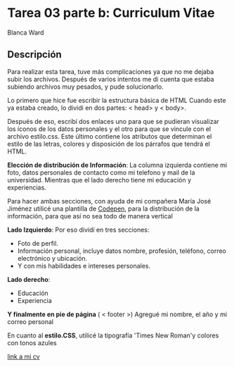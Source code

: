 # Tarea 03 parte b: Curriculum Vitae 
Blanca Ward

## Descripción
Para realizar esta tarea, tuve más complicaciones ya que no me dejaba subir los archivos. Después de varios intentos me di cuenta que estaba subiendo archivos muy pesados, y pude solucionarlo. 

Lo primero que hice fue escribir la estructura básica de HTML
Cuando este ya estaba creado, lo dividi en dos partes:  < head> y < body>.

Después de eso, escribí dos enlaces uno para que se pudieran visualizar los íconos de los datos personales y el otro para que se vincule con el archivo estilo.css. Este último contiene los atributos que determinan el estilo de las letras, colores y disposición de los párrafos que tendrá el HTML.

**Elección de distribución de Información**:
La columna izquierda contiene mi foto, datos personales de contacto como mi telefono y mail de la universidad. Mientras que el lado derecho tiene mi educación y experiencias. 

Para hacer ambas secciones, con ayuda de mi compañera María José Jiménez utilicé una plantilla de [Codepen](https://codepen.io/search/pens?q=resume%20cv), para la distribución de la información, para que así no sea todo de manera vertical 

**Lado Izquierdo**:
Por eso dividí en tres secciones:

- Foto de perfil.
- Información personal, incluye datos nombre, profesión, teléfono, correo electrónico y ubicación. 
- Y con mis habilidades e intereses personales.

**Lado derecho**:
- Educación
- Experiencia 

**Y finalmente en pie de página** ( < footer >)
Agregué mi nombre, el año y mi correo personal 

En cuanto al **estilo.CSS**, utilicé la tipografía 'Times New Roman'y colores con tonos azules 


[link a mi cv](https://blancawardm.github.io/Tareas-Ward/)

